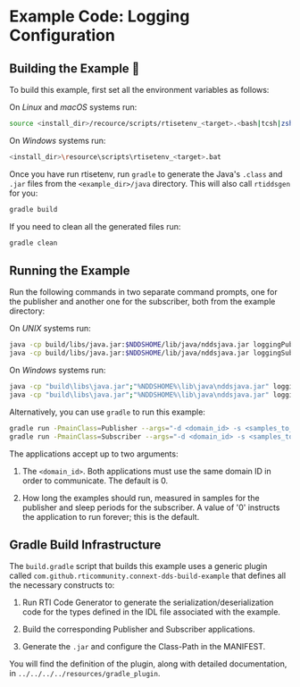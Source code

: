 # Example Code: Logging Configuration

## Building the Example :wrench:

To build this example, first set all the environment variables as follows:

On *Linux* and *macOS* systems run:

```sh
source <install_dir>/recource/scripts/rtisetenv_<target>.<bash|tcsh|zsh>
```

On *Windows* systems run:

```sh
<install_dir>\resource\scripts\rtisetenv_<target>.bat
```

Once you have run rtisetenv, run `gradle` to generate the Java's `.class`
and `.jar` files from the `<example_dir>/java` directory. This will also call
`rtiddsgen` for you:

```sh
gradle build
```

If you need to clean all the generated files run:

```sh
gradle clean
```

## Running the Example

Run the following commands in two separate command prompts, one for the
publisher and another one for the subscriber, both from the example directory:

On *UNIX* systems run:

```sh
java -cp build/libs/java.jar:$NDDSHOME/lib/java/nddsjava.jar loggingPublisher -d <domain_id> -s <samples_to_send>
java -cp build/libs/java.jar:$NDDSHOME/lib/java/nddsjava.jar loggingSubscriber -d <domain_id> -s <samples_to_receive>
```

On *Windows* systems run:

```sh
java -cp "build\libs\java.jar";"%NDDSHOME%\lib\java\nddsjava.jar" loggingPublisher -d <domain_id> -s <samples_to_send>
java -cp "build\libs\java.jar";"%NDDSHOME%\lib\java\nddsjava.jar" loggingSubscriber -d <domain_id> -s <samples_to_receive>
```

Alternatively, you can use `gradle` to run this example:

```sh
gradle run -PmainClass=Publisher --args="-d <domain_id> -s <samples_to_send>"
gradle run -PmainClass=Subscriber --args="-d <domain_id> -s <samples_to_receive>"
```

The applications accept up to two arguments:

1.  The `<domain_id>`. Both applications must use the same domain ID in order
to communicate. The default is 0.

2.  How long the examples should run, measured in samples for the publisher and
sleep periods for the subscriber. A value of '0' instructs the application
to run forever; this is the default.

## Gradle Build Infrastructure

The `build.gradle` script that builds this example uses a generic plugin called
`com.github.rticommunity.connext-dds-build-example` that defines all the
necessary constructs to:

1.  Run RTI Code Generator to generate the serialization/deserialization code
for the types defined in the IDL file associated with the example.

2.  Build the corresponding Publisher and Subscriber applications.

3.  Generate the `.jar` and configure the Class-Path in the MANIFEST.

You will find the definition of the plugin, along with detailed
documentation, in `../../../../resources/gradle_plugin`.
